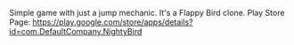 Simple game with just a jump mechanic. It's a Flappy Bird clone.
Play Store Page: https://play.google.com/store/apps/details?id=com.DefaultCompany.NightyBird
